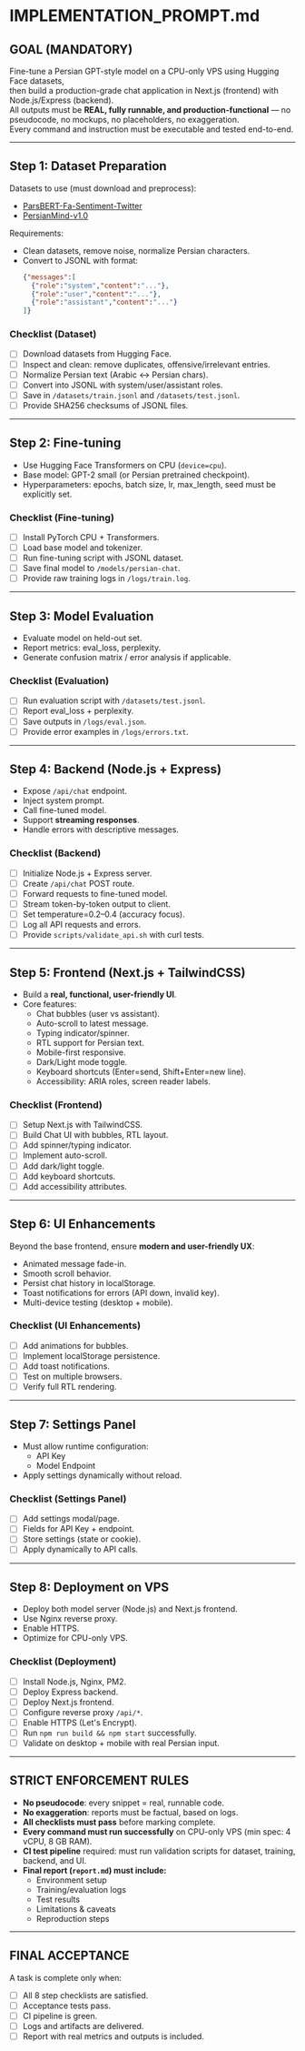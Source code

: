 # IMPLEMENTATION_PROMPT.md

## GOAL (MANDATORY)
Fine-tune a Persian GPT-style model on a CPU-only VPS using Hugging Face datasets,  
then build a production-grade chat application in Next.js (frontend) with Node.js/Express (backend).  
All outputs must be **REAL, fully runnable, and production-functional** — no pseudocode, no mockups, no placeholders, no exaggeration.  
Every command and instruction must be executable and tested end-to-end.

---

## Step 1: Dataset Preparation
Datasets to use (must download and preprocess):
- [ParsBERT-Fa-Sentiment-Twitter](https://huggingface.co/datasets/ParsBERT-Fa-Sentiment-Twitter)
- [PersianMind-v1.0](https://huggingface.co/datasets/PersianMind-v1.0)

Requirements:
- Clean datasets, remove noise, normalize Persian characters.
- Convert to JSONL with format:
  ```json
  {"messages":[
    {"role":"system","content":"..."},
    {"role":"user","content":"..."},
    {"role":"assistant","content":"..."}
  ]}
  ```

### Checklist (Dataset)
- [ ] Download datasets from Hugging Face.
- [ ] Inspect and clean: remove duplicates, offensive/irrelevant entries.
- [ ] Normalize Persian text (Arabic ↔ Persian chars).
- [ ] Convert into JSONL with system/user/assistant roles.
- [ ] Save in `/datasets/train.jsonl` and `/datasets/test.jsonl`.
- [ ] Provide SHA256 checksums of JSONL files.

---

## Step 2: Fine-tuning
- Use Hugging Face Transformers on CPU (`device=cpu`).
- Base model: GPT-2 small (or Persian pretrained checkpoint).
- Hyperparameters: epochs, batch size, lr, max_length, seed must be explicitly set.

### Checklist (Fine-tuning)
- [ ] Install PyTorch CPU + Transformers.
- [ ] Load base model and tokenizer.
- [ ] Run fine-tuning script with JSONL dataset.
- [ ] Save final model to `/models/persian-chat`.
- [ ] Provide raw training logs in `/logs/train.log`.

---

## Step 3: Model Evaluation
- Evaluate model on held-out set.
- Report metrics: eval_loss, perplexity.
- Generate confusion matrix / error analysis if applicable.

### Checklist (Evaluation)
- [ ] Run evaluation script with `/datasets/test.jsonl`.
- [ ] Report eval_loss + perplexity.
- [ ] Save outputs in `/logs/eval.json`.
- [ ] Provide error examples in `/logs/errors.txt`.

---

## Step 4: Backend (Node.js + Express)
- Expose `/api/chat` endpoint.
- Inject system prompt.
- Call fine-tuned model.
- Support **streaming responses**.
- Handle errors with descriptive messages.

### Checklist (Backend)
- [ ] Initialize Node.js + Express server.
- [ ] Create `/api/chat` POST route.
- [ ] Forward requests to fine-tuned model.
- [ ] Stream token-by-token output to client.
- [ ] Set temperature=0.2–0.4 (accuracy focus).
- [ ] Log all API requests and errors.
- [ ] Provide `scripts/validate_api.sh` with curl tests.

---

## Step 5: Frontend (Next.js + TailwindCSS)
- Build a **real, functional, user-friendly UI**.
- Core features:
  - Chat bubbles (user vs assistant).
  - Auto-scroll to latest message.
  - Typing indicator/spinner.
  - RTL support for Persian text.
  - Mobile-first responsive.
  - Dark/Light mode toggle.
  - Keyboard shortcuts (Enter=send, Shift+Enter=new line).
  - Accessibility: ARIA roles, screen reader labels.

### Checklist (Frontend)
- [ ] Setup Next.js with TailwindCSS.
- [ ] Build Chat UI with bubbles, RTL layout.
- [ ] Add spinner/typing indicator.
- [ ] Implement auto-scroll.
- [ ] Add dark/light toggle.
- [ ] Add keyboard shortcuts.
- [ ] Add accessibility attributes.

---

## Step 6: UI Enhancements
Beyond the base frontend, ensure **modern and user-friendly UX**:
- Animated message fade-in.
- Smooth scroll behavior.
- Persist chat history in localStorage.
- Toast notifications for errors (API down, invalid key).
- Multi-device testing (desktop + mobile).

### Checklist (UI Enhancements)
- [ ] Add animations for bubbles.
- [ ] Implement localStorage persistence.
- [ ] Add toast notifications.
- [ ] Test on multiple browsers.
- [ ] Verify full RTL rendering.

---

## Step 7: Settings Panel
- Must allow runtime configuration:
  - API Key
  - Model Endpoint
- Apply settings dynamically without reload.

### Checklist (Settings Panel)
- [ ] Add settings modal/page.
- [ ] Fields for API Key + endpoint.
- [ ] Store settings (state or cookie).
- [ ] Apply dynamically to API calls.

---

## Step 8: Deployment on VPS
- Deploy both model server (Node.js) and Next.js frontend.
- Use Nginx reverse proxy.
- Enable HTTPS.
- Optimize for CPU-only VPS.

### Checklist (Deployment)
- [ ] Install Node.js, Nginx, PM2.
- [ ] Deploy Express backend.
- [ ] Deploy Next.js frontend.
- [ ] Configure reverse proxy `/api/*`.
- [ ] Enable HTTPS (Let's Encrypt).
- [ ] Run `npm run build && npm start` successfully.
- [ ] Validate on desktop + mobile with real Persian input.

---

## STRICT ENFORCEMENT RULES
- **No pseudocode**: every snippet = real, runnable code.
- **No exaggeration**: reports must be factual, based on logs.
- **All checklists must pass** before marking complete.
- **Every command must run successfully** on CPU-only VPS (min spec: 4 vCPU, 8 GB RAM).
- **CI test pipeline** required: must run validation scripts for dataset, training, backend, and UI.
- **Final report (`report.md`) must include:**
  - Environment setup
  - Training/evaluation logs
  - Test results
  - Limitations & caveats
  - Reproduction steps

---

## FINAL ACCEPTANCE
A task is complete only when:
- [ ] All 8 step checklists are satisfied.
- [ ] Acceptance tests pass.
- [ ] CI pipeline is green.
- [ ] Logs and artifacts are delivered.
- [ ] Report with real metrics and outputs is included.
